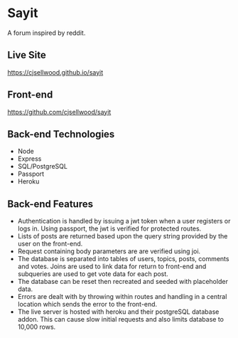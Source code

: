 # Sayit

A forum inspired by reddit.

## Live Site

https://cjsellwood.github.io/sayit

## Front-end

https://github.com/cjsellwood/sayit

## Back-end Technologies

- Node
- Express
- SQL/PostgreSQL
- Passport
- Heroku

## Back-end Features

* Authentication is handled by issuing a jwt token when a user registers or logs in. Using passport, the jwt is verified for protected routes.
* Lists of posts are returned based upon the query string provided by the user on the front-end.
* Request containing body parameters are are verified using joi.
* The database is separated into tables of users, topics, posts, comments and votes. Joins are used to link data for return to front-end and subqueries are used to get vote data for each post.
* The database can be reset then recreated and seeded with placeholder data.
* Errors are dealt with by throwing within routes and handling in a central location which sends the error to the front-end.
* The live server is hosted with heroku and their postgreSQL database addon. This can cause slow initial requests and also limits database to 10,000 rows.

